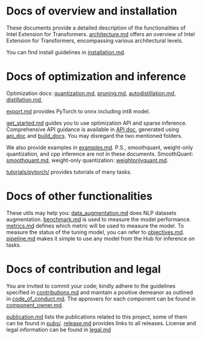 # Docs of overview and installation
These documents provide a detailed description of the functionalities of Intel Extension for Transformers.
[architecture.md](architecture.md) offers an overview of Intel Extension for Transformers, encompassing various architectural levels.

You can find install guidelines in [installation.md](installation.md).

# Docs of optimization and inference

Optimization docs: [quantization.md](quantization.md), [pruning.md](pruning.md), [autodistillation.md](autodistillation.md), [distillation.md](distillation.md), 

[export.md](export.md) provides PyTorch to onnx including int8 model.

[get_started.md](get_started.md) guides you to use optimization API and sparse inference. Comprehensive API guidance is available in [API doc](https://intel.github.io/intel-extension-for-transformers/latest/docs/Welcome.html), generated using [api_doc](api_doc) and [build_docs](build_docs). You may disregard the two mentioned folders. 

We also provide examples in [examples.md](examples.md). P.S., smoothquant, weight-only quantization, and cpp inference are not in these documents. SmoothQuant: [smoothquant.md](smoothquant.md), weight-only quantization: [weightonlyquant.md](weightonlyquant.md).

[tutorials/pytorch/](tutorials/pytorch) provides tutorials of many tasks.

# Docs of other functionalities

These utils may help you:
[data_augmentation.md](data_augmentation.md) does NLP datasets augmentation.
[benchmark.md](benchmark.md) is used to measure the model performance. 
[metrics.md](metrics.md) defines which metric will be used to measure the model.
To measure the status of the tuning model, you can refer to [objectives.md](objectives.md).
[pipeline.md](pipeline.md) makes it simple to use any model from the Hub for inference on tasks.

# Docs of contribution and legal

You are invited to commit your code; kindly adhere to the guidelines specified in [contributions.md](contributions.md) and maintain a positive demeanor as outlined in [code_of_conduct.md](code_of_conduct.md). The approvers for each component can be found in [component_owner.md](component_owner.md).


[publication.md](publication.md) lists the publications related to this project, some of them can be found in [pubs/](pubs/).
[release.md](release.md) provides links to all releases. License and legal information can be found in [legal.md](legal.md)
